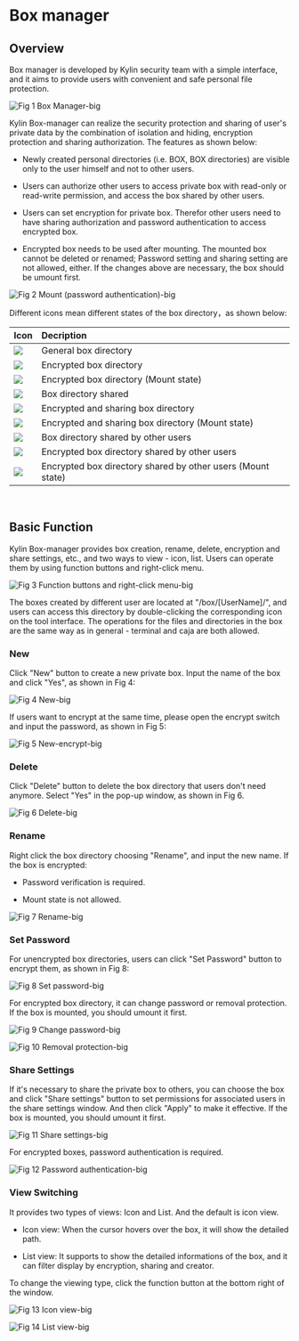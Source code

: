 # Box manager
## Overview
Box manager is developed by Kylin security team with a simple interface, and it aims to provide users with convenient and safe personal file protection.

![Fig 1 Box Manager-big](image/1.png)

Kylin Box-manager can realize the security protection and sharing of user's private data by the combination of isolation and hiding, encryption protection and sharing authorization. The features as shown below:

- Newly created personal directories (i.e. BOX, BOX directories) are visible only to the user himself and not to other users.

- Users can authorize other users to access private box with read-only or read-write permission, and access the box shared by other users.

- Users can set encryption for private box. Therefor other users need to have sharing authorization and password authentication to access encrypted box.

- Encrypted box needs to be used after mounting. The mounted box cannot be deleted or renamed; Password setting and sharing setting are not allowed, either. If the changes above are necessary, the box should be umount first. 

![Fig 2 Mount (password authentication)-big](image/2.png)

Different icons mean different states of the box directory，as shown below:

| Icon | Decription |
|:-----|:-----|
|![](image/icon1.png)| General box directory |
|![](image/icon2.png)| Encrypted box directory |
|![](image/icon3.png)| Encrypted box directory (Mount state) |
|![](image/icon4.png)| Box directory shared |
|![](image/icon5.png)| Encrypted and sharing box directory |
|![](image/icon6.png)| Encrypted and sharing box directory (Mount state) |
|![](image/icon7.png)| Box directory shared by other users |
|![](image/icon8.png)| Encrypted box directory shared by other users |
|![](image/icon9.png)| Encrypted box directory shared by other users (Mount state) |

<br>

## Basic Function
Kylin Box-manager provides box creation, rename, delete, encryption and share settings, etc., and two ways to view - icon, list. Users can operate them by using function buttons and right-click menu.

![Fig 3 Function buttons and right-click menu-big](image/3.png)

The boxes created by different user are located at "/box/[UserName]/", and users can access this directory by double-clicking the corresponding icon on the tool interface. The operations for the files and directories in the box are the same way as in general - terminal and caja are both allowed.

### New
Click "New" button to create a new private box. Input the name of the box and click "Yes", as shown in Fig 4:

![Fig 4 New-big](image/4.png)

If users want to encrypt at the same time, please open the encrypt switch and input the password, as shown in Fig 5:

![Fig 5 New-encrypt-big](image/5.png)

### Delete
Click "Delete" button to delete the box directory that users don't need anymore. Select "Yes" in the pop-up window, as shown in Fig 6.

![Fig 6 Delete-big](image/6.png)

### Rename
Right click the box directory choosing "Rename", and input the new name. If the box is encrypted: 

- Password verification is required.

- Mount state is not allowed. 

![Fig 7 Rename-big](image/7.png)

### Set Password
For unencrypted box directories, users can click "Set Password" button to encrypt them, as shown in Fig 8: 

![Fig 8 Set password-big](image/8.png)

For encrypted box directory, it can change password or removal protection. If the box is mounted, you should umount it first.

![Fig 9 Change password-big](image/9.png)

![Fig 10 Removal protection-big](image/10.png)

### Share Settings
If it's necessary to share the private box to others, you can choose the box and click "Share settings" button to set permissions for associated users in the share settings window. And then click "Apply" to make it effective. If the box is mounted, you should umount it first.

![Fig 11 Share settings-big](image/11.png)

For encrypted boxes, password authentication is required.

![Fig 12 Password authentication-big](image/12.png)

### View Switching
It provides two types of views: Icon and List. And the default is icon view.

- Icon view: When the cursor hovers over the box, it will show the detailed path.

- List view: It supports to show the detailed informations of the box, and it can filter display by encryption, sharing and creator.

To change the viewing type, click the function button at the bottom right of the window.

![Fig 13 Icon view-big](image/13.png)

![Fig 14 List view-big](image/14.png)
